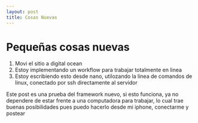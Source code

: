 ```yaml
---
layout: post
title: Cosas Nuevas
---
```


# Pequeñas cosas nuevas

1. Movi el sitio a digital ocean
2. Estoy implementando un workflow para trabajar totalmente en linea
3. Estoy escribiendo esto desde nano, utilozando la linea de comandos de linux, conectado por ssh directamente al servidor

Este post es una prueba del framework nuevo, si esto funciona, ya no dependere de estar frente a una computadora para trabajar, lo cual trae buenas posibilidades pues puedo hacerlo desde mi iphone, conectarme y postear
